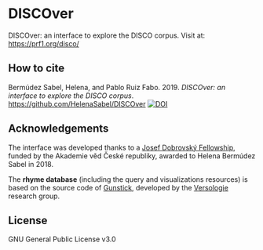 # DISCOver
DISCOver: an interface to explore the DISCO corpus. Visit at: https://prf1.org/disco/ 

## How to cite

Bermúdez Sabel, Helena, and Pablo Ruiz Fabo. 2019. _DISCOver: an interface to explore the DISCO corpus_. https://github.com/HelenaSabel/DISCOver [![DOI](https://zenodo.org/badge/253224720.svg)](https://zenodo.org/badge/latestdoi/253224720)



## Acknowledgements

The interface was developed thanks to a [Josef Dobrovský Fellowship](https://www.avcr.cz/en/academic-public/support-of-research/josef-dobrovsky-fellowship/), funded by the Akademie věd České republiky, awarded to Helena Bermúdez Sabel in 2018.

The **rhyme database** (including the query and visualizations resources) is based on the source code of [Gunstick](http://versologie.cz/v2/tool_gunstick), developed by the [Versologie](http://www.versologie.cz/en/) research group.

## License

GNU General Public License v3.0
